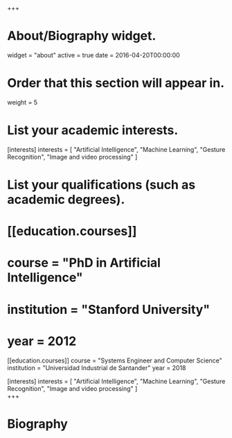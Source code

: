 +++
# About/Biography widget.
widget = "about"
active = true
date = 2016-04-20T00:00:00

# Order that this section will appear in.
weight = 5

# List your academic interests.
[interests]
  interests = [
    "Artificial Intelligence",
    "Machine Learning",
    "Gesture Recognition",
    "Image and video processing"
  ]

# List your qualifications (such as academic degrees).
# [[education.courses]]
#  course = "PhD in Artificial Intelligence"
#  institution = "Stanford University"
#  year = 2012

[[education.courses]]
  course = "Systems Engineer and Computer Science"
  institution = "Universidad Industrial de Santander"
  year = 2018
  
[interests]
  interests = [
    "Artificial Intelligence",
    "Machine Learning",
    "Gesture Recognition",
    "Image and video processing"
  ]  
+++

# Biography
 
